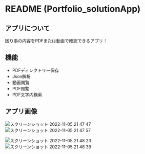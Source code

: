 # README (Portfolio_solutionApp)

## アプリについて
困り事の内容をPDFまたは動画で確認できるアプリ！

## 機能
* PDFディレクトリー保存
* Json解析
* 動画閲覧
* PDF閲覧
* PDF文字内検索

## アプリ画像
![スクリーンショット 2022-11-05 21 47 47](https://user-images.githubusercontent.com/103569591/200120788-1544b7f8-9111-409f-8733-fedbc4aaa0ae.png)![スクリーンショット 2022-11-05 21 47 57](https://user-images.githubusercontent.com/103569591/200120791-d123f426-71c3-45b7-8b3f-b7bd97d9fb1a.png)　

![スクリーンショット 2022-11-05 21 48 23](https://user-images.githubusercontent.com/103569591/200120832-5abf0f1b-a82b-47f2-b773-468966708ed7.png)![スクリーンショット 2022-11-05 21 48 39](https://user-images.githubusercontent.com/103569591/200120835-fe366a40-d750-461c-a095-d9873aa4a948.png)
